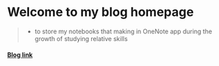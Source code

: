 
# Welcome to my blog homepage

> - to store my notebooks that making in OneNote app during the growth of studying relative skills

#### [Blog link](https://acodeliker.github.io)